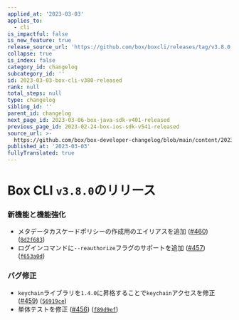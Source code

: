 ```yaml
---
applied_at: '2023-03-03'
applies_to:
  - cli
is_impactful: false
is_new_feature: true
release_source_url: 'https://github.com/box/boxcli/releases/tag/v3.8.0'
collapse: true
is_index: false
category_id: changelog
subcategory_id: ''
id: 2023-03-03-box-cli-v380-released
rank: null
total_steps: null
type: changelog
sibling_id: ''
parent_id: changelog
next_page_id: 2023-03-06-box-java-sdk-v401-released
previous_page_id: 2023-02-24-box-ios-sdk-v541-released
source_url: >-
  https://github.com/box/box-developer-changelog/blob/main/content/2023/03-03-box-cli-v380-released.md
published_at: '2023-03-03'
fullyTranslated: true
---
```

# Box CLI `v3.8.0`のリリース

### 新機能と機能強化

* メタデータカスケードポリシーの作成用のエイリアスを追加 ([#460][1]) ([`8d2f683`][2])
* ログインコマンドに`--reauthorize`フラグのサポートを追加 ([#457][3]) ([`f653a0d`][4])

### バグ修正

* `keychain`ライブラリを`1.4.0`に昇格することで`keychain`アクセスを修正 ([#459][5]) ([`56919ce`][6])
* 単体テストを修正 ([#456][7]) ([`f89d9ef`][8])

[1]: https://github.com/box/boxcli/issues/460

[2]: https://github.com/box/boxcli/commit/8d2f683e092c036efe352e6fd70904083ad7c208

[3]: https://github.com/box/boxcli/issues/457

[4]: https://github.com/box/boxcli/commit/f653a0d526c7194f0a5e80dc837f0f16a9d4f27b

[5]: https://github.com/box/boxcli/issues/459

[6]: https://github.com/box/boxcli/commit/56919cefabef6de4d96a1f69f7c80740a680876c

[7]: https://github.com/box/boxcli/issues/456

[8]: https://github.com/box/boxcli/commit/f89d9ef5c3c4e7bf00c0be40f128428b1e7e6983
